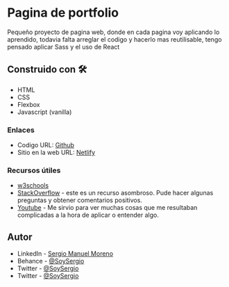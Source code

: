# Pagina de portfolio

Pequeño proyecto de pagina web, donde en cada pagina voy aplicando lo aprendido, todavia falta arreglar el codigo y hacerlo mas reutilisable, tengo pensado aplicar Sass y el uso de React


## Construido con 🛠️

- HTML
- CSS
- Flexbox
- Javascript (vanilla)

### Enlaces

- Codigo URL: [Github]()
- Sitio en la web URL: [Netlify]()

### Recursos útiles

- [w3schools](https://www.w3schools.com/)
- [StackOverflow](https://stackoverflow.com/) - este es un recurso asombroso. Pude hacer algunas preguntas y obtener comentarios positivos.
- [Youtube](https://www.youtube.com/) - Me sirvio para ver muchas cosas que me resultaban complicadas a la hora de aplicar o entender algo.


## Autor

- LinkedIn - [Sergio Manuel Moreno](https://www.linkedin.com/in/sergiomanuelmoreno0/)
- Behance - [@SoySergio](https://www.behance.net/sergiommoreno)
- Twitter - [@SoySergio](https://dribbble.com/SergioMoreno18)
- Twitter - [@SoySergio](https://twitter.com/SoyNeroo)